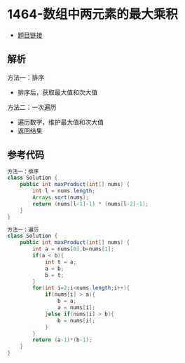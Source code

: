 # 1464-数组中两元素的最大乘积

- [题目链接](https://leetcode.cn/problems/maximum-product-of-two-elements-in-an-array/)

## 解析

方法一：排序
- 排序后，获取最大值和次大值

方法二：一次遍历
- 遍历数字，维护最大值和次大值
- 返回结果


## 参考代码
```Java
方法一：排序
class Solution {
    public int maxProduct(int[] nums) {
        int l = nums.length;
        Arrays.sort(nums);
        return (nums[l-1]-1) * (nums[l-2]-1);
    }
}

方法一：遍历
class Solution {
    public int maxProduct(int[] nums) {
        int a = nums[0],b=nums[1];
        if(a < b){
            int t = a;
            a = b;
            b = t;
        }
        for(int i=2;i<nums.length;i++){
            if(nums[i] > a){
                b = a;
                a = nums[i];
            }else if(nums[i] > b){
                b = nums[i];
            }
        }
        return (a-1)*(b-1);
    }
}
```
